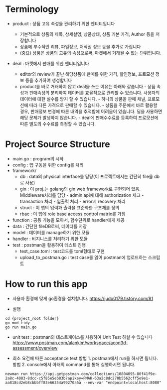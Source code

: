 # Terminology
* product : 상품 고유 속성을 관리하기 위한 엔티티입니다
    - 기본적으로 상품의 제목, 상세설명, 상품상태, 상품 기본 가격, Author 등을 저장합니다
    - 상품에 부수적인 리뷰, 파일정보, 저작권 정보 등을 추가로 가집니다
    - (중요) 상품은 상품의 고유의 속성으로써, 마켓에서 거래될 수 없는 단위입니다.
    

* deal : 마켓에서 판매를 위한 엔티티입니다
    - editor의 review가 끝난 해당상품에 판매를 위한 가격, 할인정보, 프로모션 정보 등을 추가하여 생성합니다
    - product를 바로 거래하지 않고 deal을 쓰는 이유는 아래와 같습니다
           - 상품 속성과 판매속성의 분리하여 데이터를 효율적으로 관리할 수 있습니다. 사용자의 데이터에 대한 실수를 방지 할 수 있습니다.
           - 하나의 상품을 판매 채널, 프로모션에 따라 다른 가격으로 판매할 수 있습니다.
           - 상품을 주문에서 바로 활용할 경우, 판매정보 변경에 따른 내역을 추적함에 어려움이 있습니다. 딜을 사용하면 해당 문제가 발생하지 않습니다. 
           - deal에 판매수수료를 등록하여 프로모션에 따른 별도의 수수료를 측정할 수 있습니다.

 
# Project Source Structure
* main.go : program의 시작
* config : 앱 구동을 위한 config를 처리
* framework/
    - db : data의 physical interface를 담당(이 프로젝트에서는 간단히 file을 db로 사용)
    - gin : 이 proj.는 golang의 gin web framework로 구현되어 있음. Middleware처리를 담당
           - admin api에 대해 authorization 체크
           - transaction 처리
           - 입출력 처리
           - error시 recovery 처리 
    - struct : 이 앱의 입력과 출력을 표준화한 구조체를 정의
    - rbac : 이 앱에 role base access control matrix를 가짐
* function : 공통 기능을 모아서, 함수단위로 handler에게 제공
* data : 간단한 fileDB로써, 데이터를 저장
* model : 데이터를 manage하기 위한 모듈
* handler : 비지니스를 처리하기 위한 모듈
* test : postman을 활용하여 테스트 진행
    - test_case.toml : test코드를 toml형태로 구현
    - upload_to_postman.go : test case를 읽어 postman에 업로드하는 스크립트

# How to run this app
* 사용자 환경에 맞게 go환경을 설치합니다.
https://judo0179.tistory.com/81

* 실행
```
cd {project_root folder}
go mod tidy
go run main.go
```

* unit test : postman의 테스트케이스를 사용하여 Unit Test 하실 수 있습니다
https://www.postman.com/alankim/workspace/acon3d-assessment/overview

* 최소 요건에 따른 acceptance test
방법 1. postman에서 run을 하시면 됩니다.
방법 2. console에서 아래의 command를 통해 실행하시면 됩니다.
```
newman run https://api.getpostman.com/collections/10804095-80f41f9e-2a8c-4083-8dcc-c5f85e5eb83b?apikey=PMAK-63a2c8dc270b5562cff5e9e1-aa818cd2eb8cbbbff83e66354a99270a6a --env-var "endpoint=localhost:8080"
```
